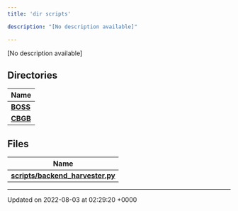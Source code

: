 ```yaml
---
title: 'dir scripts'

description: "[No description available]"

---
```







[No description available]

## Directories

| Name           |
| -------------- |
| **[BOSS](/documentation/code/darkbit_development/files/dir_a055ade02c56836e12b4f6105a480c7c/#dir-boss)**  |
| **[CBGB](/documentation/code/darkbit_development/files/dir_f122213e80210640002f534ffbcde7b3/#dir-cbgb)**  |

## Files

| Name           |
| -------------- |
| **[scripts/backend_harvester.py](/documentation/code/darkbit_development/files/backend__harvester_8py/#file-backend-harvester.py)**  |






-------------------------------

Updated on 2022-08-03 at 02:29:20 +0000
